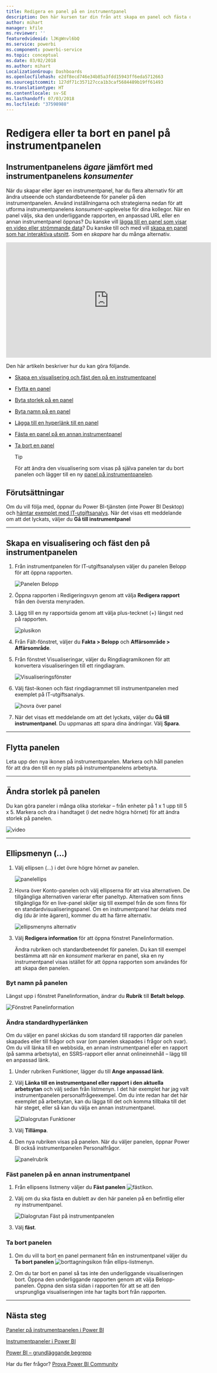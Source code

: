 ```yaml
---
title: Redigera en panel på en instrumentpanel
description: Den här kursen tar din från att skapa en panel och fästa den på en instrumentpanel, till att lära dig hur du redigerar den instrumentpanelen – ändrar storlek, flyttar, byter namn, fäster, tar bort, lägger till hyperlänk.
author: mihart
manager: kfile
ms.reviewer: ''
featuredvideoid: lJKgWnvl6bQ
ms.service: powerbi
ms.component: powerbi-service
ms.topic: conceptual
ms.date: 03/02/2018
ms.author: mihart
LocalizationGroup: Dashboards
ms.openlocfilehash: e2df8ecd746e34b85a3fdd15943ff6eda5712663
ms.sourcegitcommit: 127df71c357127cca1b3caf5684489b19ff61493
ms.translationtype: HT
ms.contentlocale: sv-SE
ms.lasthandoff: 07/03/2018
ms.locfileid: "37598988"
---
```

# <a name="edit-or-remove-a-dashboard-tile"></a>Redigera eller ta bort en panel på instrumentpanelen

## <a name="dashboard-owners-versus-dashboard-consumers"></a>Instrumentpanelens *ägare* jämfört med instrumentpanelens *konsumenter*
När du skapar eller äger en instrumentpanel, har du flera alternativ för att ändra utseende och standardbeteende för paneler på den instrumentpanelen. Använd inställningarna och strategierna nedan för att utforma instrumentpanelens *konsument*-upplevelse för dina kollegor.  När en panel väljs, ska den underliggande rapporten, en anpassad URL eller en annan instrumentpanel öppnas? Du kanske vill [lägga till en panel som visar en video eller strömmande data](service-dashboard-add-widget.md)? Du kanske till och med vill [skapa en panel som har interaktiva utsnitt](service-dashboard-pin-live-tile-from-report.md). Som en *skapare* har du många alternativ. 

<iframe width="560" height="315" src="https://www.youtube.com/embed/lJKgWnvl6bQ" frameborder="0" allowfullscreen></iframe>

Den här artikeln beskriver hur du kan göra följande.

* [Skapa en visualisering och fäst den på en instrumentpanel](#create)
* [Flytta en panel](#move)
* [Byta storlek på en panel](#resize)
* [Byta namn på en panel](#rename)
* [Lägga till en hyperlänk till en panel](#hyperlink)
* [Fästa en panel på en annan instrumentpanel](#different)
* [Ta bort en panel](#delete)
  
  > [!TIP]
  > För att ändra den visualisering som visas på själva panelen tar du bort panelen och lägger till en ny [panel på instrumentpanelen](service-dashboard-tiles.md).

  
## <a name="prerequisites"></a>Förutsättningar
Om du vill följa med, öppnar du Power BI-tjänsten (inte Power BI Desktop) och [hämtar exemplet med IT-utgiftsanalys](sample-it-spend.md). När det visas ett meddelande om att det lyckats, väljer du **Gå till instrumentpanel**

- - -
<a name="create"></a>

## <a name="create-a-new-visualization-and-pin-it-to-the-dashboard"></a>Skapa en visualisering och fäst den på instrumentpanelen
1. Från instrumentpanelen för IT-utgiftsanalysen väljer du panelen Belopp för att öppna rapporten.

    ![Panelen Belopp](media/service-dashboard-edit-tile/power-bi-amount-tile.png)

2. Öppna rapporten i Redigeringsvyn genom att välja **Redigera rapport** från den översta menyraden.

3. Lägg till en ny rapportsida genom att välja plus-tecknet (+) längst ned på rapporten.

    ![plusikon](media/service-dashboard-edit-tile/power-bi-add-page.png)

4. Från Fält-fönstret, väljer du **Fakta > Belopp** och **Affärsområde > Affärsområde**.
 
5. Från fönstret Visualiseringar, väljer du Ringdiagramikonen för att konvertera visualiseringen till ett ringdiagram.

    ![Visualiseringsfönster](media/service-dashboard-edit-tile/power-bi-donut-chart.png)

5. Välj fäst-ikonen och fäst ringdiagrammet till instrumentpanelen med exemplet på IT-utgiftsanalys.

   ![hovra över panel](media/service-dashboard-edit-tile/power-bi-pin.png)

6. När det visas ett meddelande om att det lyckats, väljer du **Gå till instrumentpanel**. Du uppmanas att spara dina ändringar. Välj **Spara**.

- - -
<a name="move"></a>

## <a name="move-the-tile"></a>Flytta panelen
Leta upp den nya ikonen på instrumentpanelen. Markera och håll panelen för att dra den till en ny plats på instrumentpanelens arbetsyta.

- - -
<a name="resize"></a>

## <a name="resize-the-tile"></a>Ändra storlek på panelen
Du kan göra paneler i många olika storlekar – från enheter på 1 x 1 upp till 5 x 5. Markera och dra i handtaget (i det nedre högra hörnet) för att ändra storlek på panelen.

![video](media/service-dashboard-edit-tile/pbigif_resizetile4.gif)

- - -
## <a name="the-ellipses--menu"></a>Ellipsmenyn (...)

1. Välj ellipsen (...) i det övre högre hörnet av panelen. 
   
   ![panelellips](media/service-dashboard-edit-tile/power-bi-tile.png)

2. Hovra över Konto-panelen och välj ellipserna för att visa alternativen. De tillgängliga alternativen varierar efter paneltyp.  Alternativen som finns tillgängliga för en live-panel skiljer sig till exempel från de som finns för en standardvisualiseringspanel. Om en instrumentpanel har delats med dig (du är inte ägaren), kommer du att ha färre alternativ.

   ![ellipsmenyns alternativ](media/service-dashboard-edit-tile/power-bi-tile-menu-new.png)

3. Välj **Redigera information** för att öppna fönstret Panelinformation. 

    Ändra rubriken och standardbeteendet för panelen.  Du kan till exempel bestämma att när en *konsument* markerar en panel, ska en ny instrumentpanel visas istället för att öppna rapporten som användes för att skapa den panelen.  
   


<a name="rename"></a>

### <a name="rename-the-tile"></a>Byt namn på panelen
Längst upp i fönstret Panelinformation, ändrar du **Rubrik** till **Betalt belopp**.

![Fönstret Panelinformation](media/service-dashboard-edit-tile/power-bi-tile-title.png)


<a name="hyperlink"></a>

### <a name="change-the-default-hyperlink"></a>Ändra standardhyperlänken
Om du väljer en panel skickas du som standard till rapporten där panelen skapades eller till frågor och svar (om panelen skapades i frågor och svar). Om du vill länka till en webbsida, en annan instrumentpanel eller en rapport (på samma arbetsyta), en SSRS-rapport eller annat onlineinnehåll – lägg till en anpassad länk.

1. Under rubriken Funktioner, lägger du till **Ange anpassad länk**.

2. Välj **Länka till en instrumentpanel eller rapport i den aktuella arbetsytan** och välj sedan från listmenyn.  I det här exemplet har jag valt instrumentpanelen personalfrågeexempel. Om du inte redan har det här exemplet på arbetsytan, kan du lägga till det och komma tillbaka till det här steget, eller så kan du välja en annan instrumentpanel. 

    ![Dialogrutan Funktioner](media/service-dashboard-edit-tile/power-bi-custom-link.png)

3. Välj **Tillämpa**.

4. Den nya rubriken visas på panelen.  När du väljer panelen, öppnar Power BI också instrumentpanelen Personalfrågor. 

    ![panelrubrik](media/service-dashboard-edit-tile/power-bi-title.png)

<a name="different"></a>

### <a name="pin-the-tile-to-a-different-dashboard"></a>Fäst panelen på en annan instrumentpanel
1. Från ellipsens listmeny väljer du **Fäst panelen** ![fästikon](media/service-dashboard-edit-tile/pinnooutline.png).
2. Välj om du ska fästa en dublett av den här panelen på en befintlig eller ny instrumentpanel. 
   
   ![Dialogrutan Fäst på instrumentpanelen](media/service-dashboard-edit-tile/pbi_pintoanotherdash.png)
3. Välj **fäst**.

<a name="delete"></a>

### <a name="delete-the-tile"></a>Ta bort panelen
1. Om du vill ta bort en panel permanent från en instrumentpanel väljer du **Ta bort panelen** ![borttagningsikon](media/service-dashboard-edit-tile/power-bi-delete-tile-icon.png) från ellips-listmenyn. 

2. Om du tar bort en panel så tas inte den underliggande visualiseringen bort. Öppna den underliggande rapporten genom att välja Belopp-panelen. Öppna den sista sidan i rapporten för att se att den ursprungliga visualiseringen inte har tagits bort från rapporten. 

- - -
## <a name="next-steps"></a>Nästa steg
[Paneler på instrumentpanelen i Power BI](service-dashboard-tiles.md)

[Instrumentpaneler i Power BI](service-dashboards.md)

[Power BI – grundläggande begrepp](service-basic-concepts.md)

Har du fler frågor? [Prova Power BI Community](http://community.powerbi.com/)

